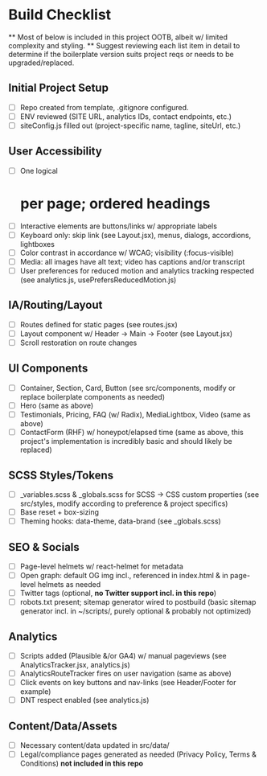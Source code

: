 # Build Checklist
** Most of below is included in this project OOTB, albeit w/ limited complexity and styling. 
** Suggest reviewing each list item in detail to determine if the boilerplate version suits project reqs or needs to be upgraded/replaced.

## Initial Project Setup
- [ ] Repo created from template, .gitignore configured.
- [ ] ENV reviewed (SITE URL, analytics IDs, contact endpoints, etc.)
- [ ] siteConfig.js filled out (project-specific name, tagline, siteUrl, etc.)

## User Accessibility
- [ ] One logical <h1> per page; ordered headings
- [ ] Interactive elements are buttons/links w/ appropriate labels
- [ ] Keyboard only: skip link (see Layout.jsx), menus, dialogs, accordions, lightboxes
- [ ] Color contrast in accordance w/ WCAG; visibility (:focus-visible)
- [ ] Media: all images have alt text; video has captions and/or transcript
- [ ] User preferences for reduced motion and analytics tracking respected (see analytics.js, usePrefersReducedMotion.js)

## IA/Routing/Layout
- [ ] Routes defined for static pages (see routes.jsx)
- [ ] Layout component w/ Header -> Main -> Footer (see Layout.jsx)
- [ ] Scroll restoration on route changes

## UI Components
- [ ] Container, Section, Card, Button (see src/components, modify or replace boilerplate components as needed)
- [ ] Hero (same as above)
- [ ] Testimonials, Pricing, FAQ (w/ Radix), MediaLightbox, Video (same as above)
- [ ] ContactForm (RHF) w/ honeypot/elapsed time (same as above, this project's implementation is incredibly basic and should likely be replaced)

## SCSS Styles/Tokens
- [ ] _variables.scss & _globals.scss for SCSS -> CSS custom properties (see src/styles, modify according to preference & project specifics)
- [ ] Base reset + box-sizing
- [ ] Theming hooks: data-theme, data-brand (see _globals.scss)

## SEO & Socials
- [ ] Page-level helmets w/ react-helmet for metadata
- [ ] Open graph: default OG img incl., referenced in index.html & in page-level helmets as needed
- [ ] Twitter tags (optional, **no Twitter support incl. in this repo**)
- [ ] robots.txt present; sitemap generator wired to postbuild (basic sitemap generator incl. in ~/scripts/, purely optional & probably not optimized)

## Analytics
- [ ] Scripts added (Plausible &/or GA4) w/ manual pageviews (see AnalyticsTracker.jsx, analytics.js)
- [ ] AnalyticsRouteTracker fires on user navigation (same as above)
- [ ] Click events on key buttons and nav-links (see Header/Footer for example)
- [ ] DNT respect enabled (see analytics.js)

## Content/Data/Assets
- [ ] Necessary content/data updated in src/data/
- [ ] Legal/compliance pages generated as needed (Privacy Policy, Terms & Conditions) **not included in this repo**
